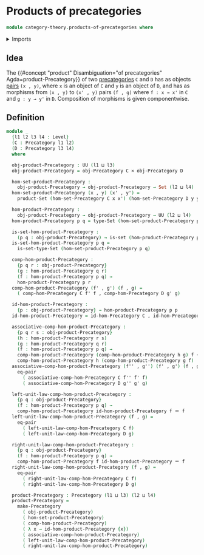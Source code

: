 # Products of precategories

```agda
module category-theory.products-of-precategories where
```

<details><summary>Imports</summary>

```agda
open import category-theory.precategories

open import foundation.cartesian-product-types
open import foundation.dependent-pair-types
open import foundation.equality-cartesian-product-types
open import foundation.identity-types
open import foundation.sets
open import foundation.strictly-involutive-identity-types
open import foundation.universe-levels
```

</details>

## Idea

The
{{#concept "product" Disambiguation="of precategories" Agda=product-Precategory}}
of two [precategories](category-theory.precategories.md) `C` and `D` has as
objects [pairs](foundation-core.cartesian-product-types.md) `(x , y)`, where `x`
is an object of `C` and `y` is an object of `D`, and has as morphisms from
`(x , y)` to `(x' , y)` pairs `(f , g)` where `f : x → x'` in `C` and
`g : y → y'` in `D`. Composition of morphisms is given componentwise.

## Definition

```agda
module _
  {l1 l2 l3 l4 : Level}
  (C : Precategory l1 l2)
  (D : Precategory l3 l4)
  where

  obj-product-Precategory : UU (l1 ⊔ l3)
  obj-product-Precategory = obj-Precategory C × obj-Precategory D

  hom-set-product-Precategory :
    obj-product-Precategory → obj-product-Precategory → Set (l2 ⊔ l4)
  hom-set-product-Precategory (x , y) (x' , y') =
    product-Set (hom-set-Precategory C x x') (hom-set-Precategory D y y')

  hom-product-Precategory :
    obj-product-Precategory → obj-product-Precategory → UU (l2 ⊔ l4)
  hom-product-Precategory p q = type-Set (hom-set-product-Precategory p q)

  is-set-hom-product-Precategory :
    (p q : obj-product-Precategory) → is-set (hom-product-Precategory p q)
  is-set-hom-product-Precategory p q =
    is-set-type-Set (hom-set-product-Precategory p q)

  comp-hom-product-Precategory :
    {p q r : obj-product-Precategory}
    (g : hom-product-Precategory q r)
    (f : hom-product-Precategory p q) →
    hom-product-Precategory p r
  comp-hom-product-Precategory (f' , g') (f , g) =
    ( comp-hom-Precategory C f' f , comp-hom-Precategory D g' g)

  id-hom-product-Precategory :
    {p : obj-product-Precategory} → hom-product-Precategory p p
  id-hom-product-Precategory = id-hom-Precategory C , id-hom-Precategory D

  associative-comp-hom-product-Precategory :
    {p q r s : obj-product-Precategory}
    (h : hom-product-Precategory r s)
    (g : hom-product-Precategory q r)
    (f : hom-product-Precategory p q) →
    comp-hom-product-Precategory (comp-hom-product-Precategory h g) f ＝
    comp-hom-product-Precategory h (comp-hom-product-Precategory g f)
  associative-comp-hom-product-Precategory (f'' , g'') (f' , g') (f , g) =
    eq-pair
      ( associative-comp-hom-Precategory C f'' f' f)
      ( associative-comp-hom-Precategory D g'' g' g)

  left-unit-law-comp-hom-product-Precategory :
    {p q : obj-product-Precategory}
    (f : hom-product-Precategory p q) →
    comp-hom-product-Precategory id-hom-product-Precategory f ＝ f
  left-unit-law-comp-hom-product-Precategory (f , g) =
    eq-pair
      ( left-unit-law-comp-hom-Precategory C f)
      ( left-unit-law-comp-hom-Precategory D g)

  right-unit-law-comp-hom-product-Precategory :
    {p q : obj-product-Precategory}
    (f : hom-product-Precategory p q) →
    comp-hom-product-Precategory f id-hom-product-Precategory ＝ f
  right-unit-law-comp-hom-product-Precategory (f , g) =
    eq-pair
      ( right-unit-law-comp-hom-Precategory C f)
      ( right-unit-law-comp-hom-Precategory D g)

  product-Precategory : Precategory (l1 ⊔ l3) (l2 ⊔ l4)
  product-Precategory =
    make-Precategory
      ( obj-product-Precategory)
      ( hom-set-product-Precategory)
      ( comp-hom-product-Precategory)
      ( λ x → id-hom-product-Precategory {x})
      ( associative-comp-hom-product-Precategory)
      ( left-unit-law-comp-hom-product-Precategory)
      ( right-unit-law-comp-hom-product-Precategory)
```
